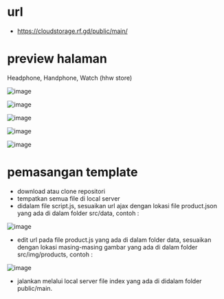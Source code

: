 # url
- https://cloudstorage.rf.gd/public/main/
# preview halaman
Headphone, Handphone, Watch (hhw store)


![image](https://user-images.githubusercontent.com/65995148/212053614-96e8ea55-616e-42e2-aeff-2e1c6fd047fd.png)


![image](https://user-images.githubusercontent.com/65995148/212054007-04f13980-68f7-4f9d-920a-d09f2672efa8.png)


![image](https://user-images.githubusercontent.com/65995148/212054181-a2fdcb4c-42de-492f-9454-21c788c5e03d.png)


![image](https://user-images.githubusercontent.com/65995148/212057644-f7109c0d-a1f0-4c2e-b5a2-e3a70fd6735f.png)


![image](https://user-images.githubusercontent.com/65995148/212057850-2d5ad821-54bb-48eb-b362-17e8ead427cd.png)

# pemasangan template
- download atau clone repositori
- tempatkan semua file di local server
- didalam file script.js, sesuaikan url ajax dengan lokasi file product.json yang ada di dalam folder src/data,
contoh :

![image](https://user-images.githubusercontent.com/65995148/212058911-d79f116d-b560-44ac-993e-be1a35b49f53.png)

- edit url pada file product.js yang ada di dalam folder data, sesuaikan dengan lokasi masing-masing gambar yang ada di dalam folder src/img/products,
contoh :

![image](https://user-images.githubusercontent.com/65995148/212059871-b4eb594e-54cb-4672-bc5c-a3e81a383116.png)

- jalankan melalui local server file index yang ada di didalam folder public/main.
